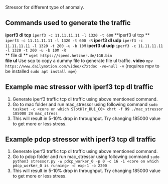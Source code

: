 Stressor for different type of anomaly.  

## Commands used to generate the traffic 
**iperf3 dl tcp** `iperf3 -c 11.11.11.11 -l 1320 -t 600` 
**iperf3 ul tcp ** `iperf3 -c 11.11.11.11 -l 1320 -t 600 -R` 
**iperf3 dl udp** `iperf3 -c 11.11.11.11 -l 1320 -t 200 -u -b 10M` 
**iperf3 ul udp** `iperf3 -c 11.11.11.11 -l 1320 -t 200 -u -b 10M -R`  
** file dl ** `wget https://speed.hetzner.de/1GB.bin`  
**file ul** Use scp to copy a dummy file to generate file ul traffic.
**video** `mpv https://www.dailymotion.com/video/x7xtdoc -vo=null -v` (requires mpv to be installed `sudo apt install mpv`)

## Example mac stressor with iperf3 tcp dl traffic

1. Generate iperf3 traffic tcp dl traffic using above mentioned command.
2. Go to mac folder and run mac_stressor using following command `sudo taskset -c <core on which SlotHlr_DU1_C0> chrt -f 99 ./mac_stressor 185000 24 mac_stress`
3.  This will result in 5-10% drop in throughput. Try changing 185000 value to get more or less stress.
    
## Example pdcp stressor with iperf3 tcp dl traffic

1. Generate iperf3 traffic tcp dl traffic using above mentioned command.
2. Go to pdcp folder and run mac_stressor using following command `sudo python3 stressor.py -w pdcp_worker_0 -p 0 -c 16 -i <core on which pdcp_worker_0 is running> -d exp-1 -o 2200`
3. This will result in 5-10% drop in throughput. Try changing 185000 value to get more or less stress.
    
